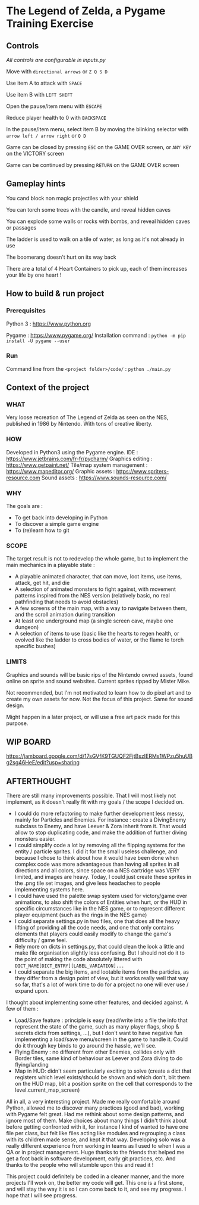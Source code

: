 # The Legend of Zelda, a Pygame Training Exercise

## Controls
_All controls are configurable in inputs.py_

Move with ```directional arrows``` or ```Z Q S D```

Use item A to attack with ```SPACE```

Use item B with ```LEFT SHIFT```

Open the pause/item menu with ```ESCAPE```

Reduce player health to 0 with ```BACKSPACE```

In the pause/item menu, select item B by moving the blinking selector with ```arrow left / arrow right``` or ```Q D```

Game can be closed by pressing ```ESC``` on the GAME OVER screen, or  ```ANY KEY``` on the VICTORY screen

Game can be continued by pressing ```RETURN``` on the GAME OVER screen

## Gameplay hints

You cand block non magic projectiles with your shield

You can torch some trees with the candle, and reveal hidden caves

You can explode some walls or rocks with bombs, and reveal hidden caves or passages

The ladder is used to walk on a tile of water, as long as it's not already in use

The boomerang doesn't hurt on its way back

There are a total of 4 Heart Containers to pick up, each of them increases your life by one heart !

## How to build & run project
### Prerequisites
Python 3 : https://www.python.org

Pygame :  https://www.pygame.org/
Installation command : 
```python -m pip install -U pygame --user```

### Run
Command line from the `<project folder>/code/` :
```python ./main.py```

## Context of the project
### WHAT
Very loose recreation of The Legend of Zelda as seen on the NES, published in 1986 by Nintendo.
With tons of creative liberty.

### HOW
Developed in Python3 using the Pygame engine.
IDE : https://www.jetbrains.com/fr-fr/pycharm/
Graphics editing : https://www.getpaint.net/
Tile/map system management : https://www.mapeditor.org/
Graphic assets : https://www.spriters-resource.com
Sound assets : https://www.sounds-resource.com/

### WHY
The goals are : 
- To get back into developing in Python
- To discover a simple game engine
- To (re)learn how to git

### SCOPE
The target result is not to redevelop the whole game, but to implement the main mechanics in a playable state :
- A playable animated character, that can move, loot items, use items, attack, get hit, and die
- A selection of animated monsters to fight against, with movement patterns inspired from the NES version (relatively basic, no real pathfinding that needs to avoid obstacles)
- A few screens of the main map, with a way to navigate between them, and the scroll animation during transition
- At least one underground map (a single screen cave, maybe one dungeon)
- A selection of items to use (basic like the hearts to regen health, or evolved like the ladder to cross bodies of water, or the flame to torch specific bushes)

### LIMITS
Graphics and sounds will be basic rips of the Nintendo owned assets, found online on sprite and sound websites.
Current sprites ripped by Mister Mike. 

Not recommended, but I'm not motivated to learn how to do pixel art and to create my own assets for now.
Not the focus of this project. Same for sound design. 

Might happen in a later project, or will use a free art pack made for this purpose.

## WIP BOARD
https://jamboard.google.com/d/17sGVfK9TGUQF2FjtBszIERMs1WPzu5huUBg2sg46HeE/edit?usp=sharing

## AFTERTHOUGHT
There are still many improvements possible. That I will most likely not implement, as it doesn't really fit with my goals / the scope I decided on.
- I could do more refactoring to make further development less messy, mainly for Particles and Enemies. 
For instance : create a DivingEnemy subclass to Enemy, and have Leever & Zora inherit from it. That would allow to stop duplicating code, and make the addition of further diving monsters easier.
- I could simplify code a lot by removing all the flipping systems for the entity / particle sprites. I did it for the small useless challenge, and because I chose to think about how it would have been done when complex code was more advantageous than having all sprites in all directions and all colors, since space on a NES cartridge was VERY limited, and images are heavy.
Today, I could just create these sprites in the .png tile set images, and give less headaches to people implementing systems here.
- I could have used the palette swap system used for victory/game over animations, to also shift the colors of Entities when hurt, or the HUD in specific circumstances like in the NES game, or to represent different player equipment (such as the rings in the NES game)
- I could separate settings.py in two files, one that does all the heavy lifting of providing all the code needs, and one that only contains elements that players could easily modify to change the game's difficulty / game feel.
- Rely more on dicts in settings.py, that could clean the look a little and make file organisation slightly less confusing. But I should not do it to the point of making the code absolutely littered with ```DICT_NAME[DICT_ENTRY][LABEL_VARIATION]...```
- I could separate the big items, and lootable items from the particles, as they differ from a design point of view, but it works really well that way so far, that's a lot of work time to do for a project no one will ever use / expand upon.  

I thought about implementing some other features, and decided against. A few of them :
- Load/Save feature : principle is easy (read/write into a file the info that represent the state of the game, such as many player flags, shop & secrets dicts from settings, ...), but I don't want to have negative fun implementing a load/save menu/screen in the game to handle it. Could do it through key binds to go around the hassle, we'll see.
- Flying Enemy : no different from other Enemies, collides only with Border tiles, same kind of behaviour as Leever and Zora diving to do flying/landing
- Map in HUD: didn't seem particularly exciting to solve (create a dict that registers which level exists/should be shown and which don't, blit them on the HUD map, blit a position sprite on the cell that corresponds to the level.current_map_screen)

All in all, a very interesting project.
Made me really comfortable around Python, allowed me to discover many practices (good and bad), working with Pygame felt great.
Had me rethink about some design patterns, and ignore most of them.
Make choices about many things I didn't think about before getting confronted with it, for instance I kind of wanted to have one file per class, but felt like files acting like modules and regrouping a class with its children made sense, and kept it that way.
Developing solo was a really different experience from working in teams as I used to when I was a QA or in project management.
Huge thanks to the friends that helped me get a foot back in software development, early git practices, etc.
And thanks to the people who will stumble upon this and read it !

This project could definitely be coded in a cleaner manner, and the more projects I'll work on, the better my code will get.
This one is a first stone, and will stay the way it is so I can come back to it, and see my progress. I hope that I will see progress.
